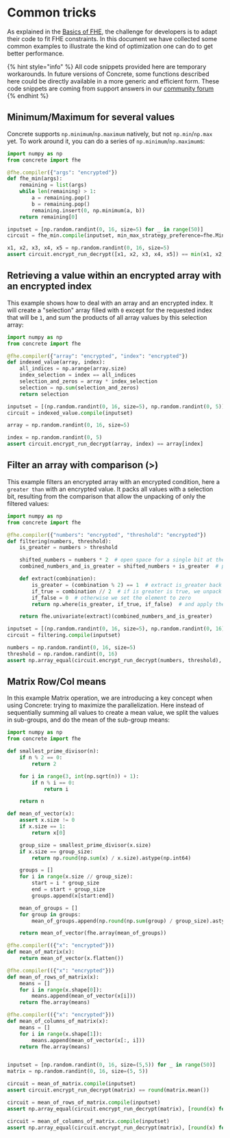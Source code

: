 # Common tricks

As explained in the [Basics of FHE](fhe\_basics.md), the challenge for developers is to adapt their code to fit FHE constraints. In this document we have collected some common examples to illustrate the kind of optimization one can do to get better performance.

{% hint style="info" %}
All code snippets provided here are temporary workarounds. In future versions of Concrete, some functions described here could be directly available in a more generic and efficient form. These code snippets are coming from support answers in our [community forum](https://community.zama.ai)
{% endhint %}

## Minimum/Maximum for several values

Concrete supports `np.minimum`/`np.maximum` natively, but not `np.min`/`np.max` yet. To work around it, you can do a series of `np.minimum`/`np.maximum`s:

```python
import numpy as np
from concrete import fhe

@fhe.compiler({"args": "encrypted"})
def fhe_min(args):
    remaining = list(args)
    while len(remaining) > 1:
        a = remaining.pop()
        b = remaining.pop()
        remaining.insert(0, np.minimum(a, b))
    return remaining[0]

inputset = [np.random.randint(0, 16, size=5) for _ in range(50)]
circuit = fhe_min.compile(inputset, min_max_strategy_preference=fhe.MinMaxStrategy.ONE_TLU_PROMOTED)

x1, x2, x3, x4, x5 = np.random.randint(0, 16, size=5)
assert circuit.encrypt_run_decrypt([x1, x2, x3, x4, x5]) == min(x1, x2, x3, x4, x5)
```

## Retrieving a value within an encrypted array with an encrypted index

This example shows how to deal with an array and an encrypted index. It will create a "selection" array filled with `0` except for the requested index that will be `1`, and sum the products of all array values by this selection array:

```python
import numpy as np
from concrete import fhe

@fhe.compiler({"array": "encrypted", "index": "encrypted"})
def indexed_value(array, index):
    all_indices = np.arange(array.size)
    index_selection = index == all_indices
    selection_and_zeros = array * index_selection
    selection = np.sum(selection_and_zeros)
    return selection

inputset = [(np.random.randint(0, 16, size=5), np.random.randint(0, 5)) for _ in range(50)]
circuit = indexed_value.compile(inputset)

array = np.random.randint(0, 16, size=5)

index = np.random.randint(0, 5)
assert circuit.encrypt_run_decrypt(array, index) == array[index]
```

## Filter an array with comparison (>)

This example filters an encrypted array with an encrypted condition, here a `greater than` with an encrypted value. It packs all values with a selection bit, resulting from the comparison that allow the unpacking of only the filtered values:

```python
import numpy as np
from concrete import fhe

@fhe.compiler({"numbers": "encrypted", "threshold": "encrypted"})
def filtering(numbers, threshold):
    is_greater = numbers > threshold

    shifted_numbers = numbers * 2  # open space for a single bit at the end
    combined_numbers_and_is_greater = shifted_numbers + is_greater  # put is_greater to that bit

    def extract(combination):
        is_greater = (combination % 2) == 1  # extract is_greater back from packing
        if_true = combination // 2  # if is greater is true, we unpack the number and use it
        if_false = 0  # otherwise we set the element to zero
        return np.where(is_greater, if_true, if_false)  # and apply the operation

    return fhe.univariate(extract)(combined_numbers_and_is_greater)

inputset = [(np.random.randint(0, 16, size=5), np.random.randint(0, 16)) for _ in range(50)]
circuit = filtering.compile(inputset)

numbers = np.random.randint(0, 16, size=5)
threshold = np.random.randint(0, 16)
assert np.array_equal(circuit.encrypt_run_decrypt(numbers, threshold), list(map(lambda x: x if x > threshold else 0, numbers)))

```

## Matrix Row/Col means

In this example Matrix operation, we are introducing a key concept when using Concrete: trying to maximize the parallelization. Here instead of sequentially summing all values to create a mean value, we split the values in sub-groups, and do the mean of the sub-group means:

```python
import numpy as np
from concrete import fhe

def smallest_prime_divisor(n):
    if n % 2 == 0:
        return 2

    for i in range(3, int(np.sqrt(n)) + 1):
        if n % i == 0:
            return i

    return n

def mean_of_vector(x):
    assert x.size != 0
    if x.size == 1:
        return x[0]

    group_size = smallest_prime_divisor(x.size)
    if x.size == group_size:
        return np.round(np.sum(x) / x.size).astype(np.int64)

    groups = []
    for i in range(x.size // group_size):
        start = i * group_size
        end = start + group_size
        groups.append(x[start:end])

    mean_of_groups = []
    for group in groups:
        mean_of_groups.append(np.round(np.sum(group) / group_size).astype(np.int64))

    return mean_of_vector(fhe.array(mean_of_groups))

@fhe.compiler(({"x": "encrypted"}))
def mean_of_matrix(x):
    return mean_of_vector(x.flatten())

@fhe.compiler(({"x": "encrypted"}))
def mean_of_rows_of_matrix(x):
    means = []
    for i in range(x.shape[0]):
        means.append(mean_of_vector(x[i]))
    return fhe.array(means)

@fhe.compiler(({"x": "encrypted"}))
def mean_of_columns_of_matrix(x):
    means = []
    for i in range(x.shape[1]):
        means.append(mean_of_vector(x[:, i]))
    return fhe.array(means)


inputset = [np.random.randint(0, 16, size=(5,5)) for _ in range(50)]
matrix = np.random.randint(0, 16, size=(5, 5))

circuit = mean_of_matrix.compile(inputset)
assert circuit.encrypt_run_decrypt(matrix) == round(matrix.mean())

circuit = mean_of_rows_of_matrix.compile(inputset)
assert np.array_equal(circuit.encrypt_run_decrypt(matrix), [round(x) for x in matrix.mean(1)])

circuit = mean_of_columns_of_matrix.compile(inputset)
assert np.array_equal(circuit.encrypt_run_decrypt(matrix), [round(x) for x in matrix.mean(0)])
```
